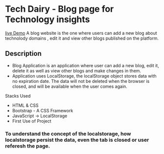 # Tech Dairy - Blog page for Technology insights 
[live Demo](https://habeeba18.github.io/Tech_Dairy/)
A blog website is the one where users can add a new blog about technolody domains , edit it and view other blogs published on the platform.

## Description
- Blog Application is an application where user can add a new blog, edit it, delete it as well as view other blogs and make changes in them.
- Application uses LocalStorage, the localStorage object stores data with no expiration date. The data will not be deleted when the browser is closed, and will be available when the user comes again.

Stacks Used
- HTML & CSS
- Bootstrap - A CSS Framework
- JavaScript -> LocalStorage
- First Use of Project
### To understand the concept of the localstorage, how localstorage persist the data, even the tab is closed or user referesh the page.


